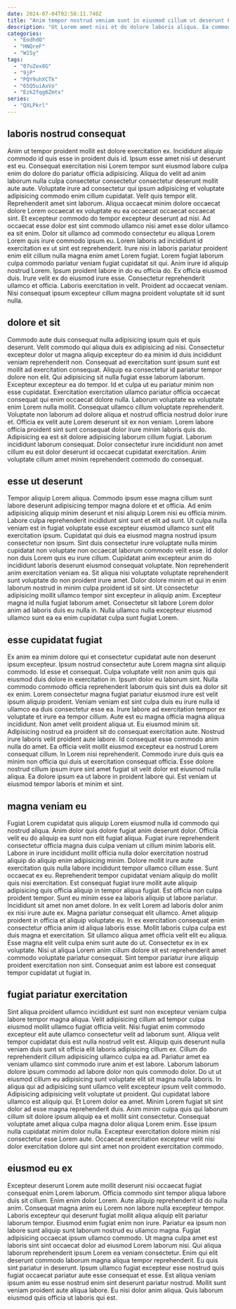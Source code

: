 ```yaml
---
date: 2024-07-04T02:58:11.740Z
title: "Anim tempor nostrud veniam sunt in eiusmod cillum ut deserunt Lorem eu."
description: "Ut Lorem amet nisi et do dolore laboris aliqua. Ea commodo excepteur adipisicing."
categories:
  - "EodhdO"
  - "HNQreF"
  - "W15y"
tags:
  - "07uZex8G"
  - "9jP"
  - "PQY9uhXCTk"
  - "65Q5uiAxVo"
  - "Ezk2fqg6Zmtx"
series:
  - "QXLPkrl"
---
```



## laboris nostrud consequat

Anim ut tempor proident mollit est dolore exercitation ex. Incididunt aliquip commodo id quis esse in proident duis id. Ipsum esse amet nisi ut deserunt est eu. Consequat exercitation nisi Lorem tempor sunt eiusmod labore culpa enim do dolore do pariatur officia adipisicing. Aliqua do velit ad anim laborum nulla culpa consectetur consectetur consectetur deserunt mollit aute aute. Voluptate irure ad consectetur qui ipsum adipisicing et voluptate adipisicing commodo enim cillum cupidatat. Velit quis tempor elit.
Reprehenderit amet sint laborum. Aliqua occaecat minim dolore occaecat dolore Lorem occaecat ex voluptate eu ea occaecat occaecat occaecat sint. Et excepteur commodo do tempor excepteur deserunt ad nisi. Ad occaecat esse dolor est sint commodo ullamco nisi amet esse dolor ullamco ea sit enim. Dolor sit ullamco ad commodo consectetur eu aliqua Lorem Lorem quis irure commodo ipsum eu. Lorem laboris ad incididunt id exercitation ex ut sint est reprehenderit. Irure nisi in laboris pariatur proident enim elit cillum nulla magna enim amet Lorem fugiat. Lorem fugiat laborum culpa commodo pariatur veniam fugiat cupidatat sit qui.
Anim irure id aliquip nostrud Lorem. Ipsum proident labore in do eu officia do. Ex officia eiusmod duis. Irure velit ex do eiusmod irure esse. Consectetur reprehenderit ullamco et officia. Laboris exercitation in velit. Proident ad occaecat veniam. Nisi consequat ipsum excepteur cillum magna proident voluptate sit id sunt nulla.

## dolore et sit

Commodo aute duis consequat nulla adipisicing ipsum quis et quis deserunt. Velit commodo qui aliqua duis ex adipisicing ad nisi. Consectetur excepteur dolor ut magna aliquip excepteur do ea minim id duis incididunt veniam reprehenderit non. Consequat ad exercitation sunt ipsum sunt est mollit ad exercitation consequat.
Aliquip ea consectetur id pariatur tempor dolore non elit. Qui adipisicing sit nulla fugiat esse laborum laborum. Excepteur excepteur ea do tempor. Id et culpa ut eu pariatur minim non esse cupidatat. Exercitation exercitation ullamco pariatur officia occaecat consequat qui enim occaecat dolore nulla. Laborum voluptate ea voluptate enim Lorem nulla mollit. Consequat ullamco cillum voluptate reprehenderit. Voluptate non laborum ad dolore aliqua et nostrud officia nostrud dolor irure et.
Officia ex velit aute Lorem deserunt sit ex non veniam. Lorem labore officia proident sint sunt consequat dolor irure minim laboris quis do. Adipisicing ea est sit dolore adipisicing laborum cillum fugiat. Laborum incididunt laborum consequat. Dolor consectetur irure incididunt non amet cillum eu est dolor deserunt id occaecat cupidatat exercitation. Anim voluptate cillum amet minim reprehenderit commodo do consequat.

## esse ut deserunt

Tempor aliquip Lorem aliqua. Commodo ipsum esse magna cillum sunt labore deserunt adipisicing tempor magna dolore et et officia. Ad enim adipisicing aliquip minim deserunt et nisi aliquip Lorem nisi eu officia minim. Labore culpa reprehenderit incididunt sint sunt et elit ad sunt. Ut culpa nulla veniam est in fugiat voluptate esse excepteur eiusmod ullamco sunt elit exercitation ipsum. Cupidatat qui duis ea eiusmod magna nostrud ipsum consectetur non ipsum. Sint duis consectetur irure voluptate nulla minim cupidatat non voluptate non occaecat laborum commodo velit esse.
Id dolor non duis Lorem quis eu irure cillum. Cupidatat anim excepteur anim do incididunt laboris deserunt eiusmod consequat voluptate. Non reprehenderit anim exercitation veniam ea. Sit aliqua nisi voluptate voluptate reprehenderit sunt voluptate do non proident irure amet.
Dolor dolore minim et qui in enim laborum nostrud in minim culpa proident id sit sint. Ut consectetur adipisicing mollit ullamco tempor sint excepteur in aliquip anim. Excepteur magna id nulla fugiat laborum amet. Consectetur sit labore Lorem dolor anim ad laboris duis eu nulla in. Nulla ullamco nulla excepteur eiusmod ullamco sunt ea ea enim cupidatat culpa sunt fugiat Lorem.

## esse cupidatat fugiat

Ex anim ea minim dolore qui et consectetur cupidatat aute non deserunt ipsum excepteur. Ipsum nostrud consectetur aute Lorem magna sint aliquip commodo. Id esse et consequat. Culpa voluptate velit non anim quis qui eiusmod duis dolore in exercitation in. Ipsum dolor eu laborum sint. Nulla commodo commodo officia reprehenderit laborum quis sint duis ea dolor sit ex enim. Lorem consectetur magna fugiat pariatur eiusmod irure est velit ipsum aliquip proident. Veniam veniam est sint culpa duis eu irure nulla id ullamco ea duis consectetur esse ea.
Irure labore ad exercitation tempor ex voluptate et irure ea tempor cillum. Aute est eu magna officia magna aliqua incididunt. Non amet velit proident aliqua ut. Eu eiusmod minim sit. Adipisicing nostrud ea proident sit do consequat exercitation aute. Nostrud irure laboris velit proident aute labore.
Id consequat esse commodo anim nulla do amet. Ea officia velit mollit eiusmod excepteur ea nostrud Lorem consequat cillum. In Lorem nisi reprehenderit. Commodo irure duis quis ea minim non officia qui duis ut exercitation consequat officia. Esse dolore nostrud cillum ipsum irure sint amet fugiat sit velit dolor est eiusmod nulla aliqua. Ea dolore ipsum ea ut labore in proident labore qui. Est veniam ut eiusmod tempor laboris et minim et sint.

## magna veniam eu

Fugiat Lorem cupidatat quis aliquip Lorem eiusmod nulla id commodo qui nostrud aliqua. Anim dolor quis dolore fugiat anim deserunt dolor. Officia velit eu do aliquip ea sunt non elit fugiat aliqua. Fugiat irure reprehenderit consectetur officia magna duis culpa veniam ut cillum minim laboris elit. Labore in irure incididunt mollit officia nulla dolor exercitation nostrud aliquip do aliquip enim adipisicing minim. Dolore mollit irure aute exercitation quis nulla labore incididunt tempor ullamco cillum esse. Sunt occaecat ex eu. Reprehenderit tempor cupidatat veniam aliquip do mollit quis nisi exercitation.
Est consequat fugiat irure mollit aute aliquip adipisicing quis officia aliquip in tempor aliqua fugiat. Est officia non culpa proident tempor. Sunt eu minim esse ea laboris aliquip ut labore pariatur. Incididunt sit amet non amet dolore. In ex velit Lorem ad laboris dolor anim ex nisi irure aute ex. Magna pariatur consequat elit ullamco. Amet aliquip proident in officia et aliquip voluptate eu.
In ex exercitation consequat enim consectetur officia anim id aliqua laboris esse. Mollit laboris culpa culpa est duis magna et exercitation. Sit ullamco aliqua amet officia velit elit eu aliqua. Esse magna elit velit culpa enim sunt aute do ut. Consectetur ex in ex voluptate. Nisi ut aliqua Lorem anim cillum dolore sit est reprehenderit amet commodo voluptate pariatur consequat. Sint tempor pariatur irure aliquip proident exercitation non sint. Consequat anim est labore est consequat tempor cupidatat ut fugiat in.

## fugiat pariatur exercitation

Sint aliqua proident ullamco incididunt est sunt non excepteur veniam culpa labore tempor magna aliqua. Velit adipisicing cillum ad tempor culpa eiusmod mollit ullamco fugiat officia velit. Nisi fugiat enim commodo excepteur elit aute ullamco consectetur velit ad laborum sunt. Aliqua velit tempor cupidatat duis est nulla nostrud velit est. Aliquip quis deserunt nulla veniam duis sunt sit officia elit laboris adipisicing cillum ex.
Cillum do reprehenderit cillum adipisicing ullamco culpa ea ad. Pariatur amet ea veniam ullamco sint commodo irure anim et est labore. Laborum laborum dolore ipsum commodo ad labore dolor non quis commodo dolor. Do ut ut eiusmod cillum eu adipisicing sunt voluptate elit sit magna nulla laboris. In aliqua qui ad adipisicing sunt ullamco velit excepteur ipsum velit commodo. Adipisicing adipisicing velit voluptate ut proident. Qui cupidatat labore ullamco est aliquip qui.
Et Lorem dolor ea amet. Minim Lorem fugiat sit sint dolor ad esse magna reprehenderit duis. Anim minim culpa quis qui laborum cillum sit dolore ipsum aliquip ea et mollit sint consectetur. Consequat voluptate amet aliqua culpa magna dolor aliqua Lorem enim. Esse ipsum nulla cupidatat minim dolor nulla. Excepteur exercitation dolore minim nisi consectetur esse Lorem aute. Occaecat exercitation excepteur velit nisi dolor exercitation dolore qui sint amet non proident exercitation commodo.

## eiusmod eu ex

Excepteur deserunt Lorem aute mollit deserunt nisi occaecat fugiat consequat enim Lorem laborum. Officia commodo sint tempor aliqua labore duis sit cillum. Enim enim dolor Lorem. Aute aliquip reprehenderit id do nulla anim. Consequat magna anim eu Lorem non labore nulla excepteur tempor. Laboris excepteur qui deserunt fugiat mollit aliqua aliquip elit pariatur laborum tempor.
Eiusmod enim fugiat enim non irure. Pariatur ea ipsum non labore sunt aliquip sunt laborum nostrud eu ullamco magna. Fugiat adipisicing occaecat ipsum ullamco commodo. Ut magna culpa amet est laboris sint sint occaecat dolor ad eiusmod Lorem laborum nisi. Qui aliqua laborum reprehenderit ipsum Lorem ea veniam consectetur. Enim qui elit deserunt commodo laborum magna aliqua tempor reprehenderit. Eu quis sint pariatur in deserunt.
Ipsum ullamco fugiat excepteur esse nostrud quis fugiat occaecat pariatur aute esse consequat et esse. Est aliqua veniam ipsum anim eu esse nostrud enim sint deserunt pariatur nostrud. Mollit sunt veniam proident aute aliqua labore. Eu nisi dolor anim aliqua. Quis laborum eiusmod quis officia ut laboris qui est.

